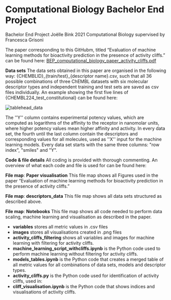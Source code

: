 # Computational Biology Bachelor End Project
Bachelor End Project Joëlle Bink 2021 Computational Biology supervised by Francesca Grisoni

The paper corresponding to this GitHubm, titled “Evaluation of machine learning methods for bioactivity prediction in the presence of activity cliffs.” can be found here: [BEP_computational_biology_paper_activity_cliffs.pdf](https://github.com/JoelleBink/Computational_Biology_Bachelor_End_Project/files/6708842/BEP_computational_biology_paper_activity_cliffs.pdf)



**Data sets**
The data sets obtained in this paper are organised in the following way: {CHEMBLID}\_{train/test}\_{descriptor name}.csv, such that all 36 possible combinations of three ChEMBL datasets with six molecular descriptor types and independent training and test sets are saved as csv files individually.
An example showing the first five lines of {CHEMBL224\_test\_constitutional} can be found here: 

![tablehead_data](https://user-images.githubusercontent.com/45286571/123257181-1e45d800-d4f2-11eb-826b-7e74a5a36f2c.JPG)

The ''Y'' column contains experimental potency values, which are computed as logarithms of the affinity to the receptor in nanomolar units, where higher potency values mean higher affinity and activity. In every data set, the fourth until the last column contain the descriptors and corresponding values for all molecules, used as ''X'' input for the machine learning models. 
Every data set starts with the same three columns: "row index", "smiles" and "Y". 

**Code & file details**
All coding is provided with thorough commenting. An overview of what each code and file is used for can be found here: 

**File map**: **Paper visualisation**
This file map shows all Figures used in the paper “Evaluation of machine learning methods for bioactivity prediction in the presence of activity cliffs.”

**File map**: **descriptors_data**
This file map shows all data sets structured as described above.

**File map**: **Notebooks**
This file map shows all code needed to perform data scaling, machine learning and visualisation as described in the paper.

- **variables** stores all metric values in .csv files
- **images** stores all visualisations created in .png files
- **activity_cliffs_filtering** shows all variables and images for machine learning with filtering for activity cliffs.
- **machine_learning_script_withcliffs.ipynb** is the Python code used to perform machine learning without filtering for activity cliffs.
- **models_tables.ipynb** is the Python code that creates a merged table of all metric values for all combinations of data sets, models and descriptor types. 
- **activity_cliffs.py** is the Python code used for identification of activity cliffs, used in:
- **cliff_visualisation.ipynb** is the Python code that shows indices and visualisations of activity cliffs.
